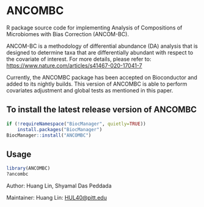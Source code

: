 # ANCOMBC
R package source code for implementing Analysis of Compositions of Microbiomes with Bias Correction (ANCOM-BC).

ANCOM-BC is a methodology of differential abundance (DA) analysis that is designed to determine taxa that are differentially abundant with respect to the covariate of interest. For more details, please refer to: https://www.nature.com/articles/s41467-020-17041-7

Currently, the ANCOMBC package has been accepted on Bioconductor and added to its nightly builds. This version of ANCOMBC is able to perform covariates adjustment and global tests as mentioned in this paper.

## To install the latest release version of ANCOMBC

```r
if (!requireNamespace("BiocManager", quietly=TRUE))
    install.packages("BiocManager")
BiocManager::install("ANCOMBC")
```

## Usage

```r
library(ANCOMBC)
?ancombc 
```
Author: Huang Lin, Shyamal Das Peddada

Maintainer: Huang Lin: <HUL40@pitt.edu>
